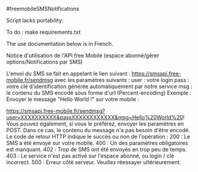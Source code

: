 #freemobileSMSNotifications

Script lacks portability:

To do : make requirements.txt

The use documentation below is in French.

Notice d'utilisation de l'API free Mobile
(espace abonné/gérer options/Notifications par SMS)


L'envoi du SMS se fait en appelant le lien suivant : https://smsapi.free-mobile.fr/sendmsg
avec les paramètres suivants :
user :  votre login
pass :  votre clé d'identification générée automatiquement par notre service
msg :  le contenu du SMS encodé sous forme d'url (Percent-encoding)
Exemple : Envoyer le message "Hello World !" sur votre mobile :

https://smsapi.free-mobile.fr/sendmsg?user=XXXXXXXXXX&passXXXXXXXXXXXX&msg=Hello%20World%20!
Vous pouvez également, si vous le préférez, envoyer les paramètres en POST.
Dans ce cas, le contenu du message n'a pas besoin d'être encodé.
Le code de retour HTTP indique le succès ou non de l'opération :
200 : Le SMS a été envoyé sur votre mobile.
400 : Un des paramètres obligatoires est manquant.
402 : Trop de SMS ont été envoyés en trop peu de temps.
403 : Le service n'est pas activé sur l'espace abonné, ou login / clé incorrect.
500 : Erreur côté serveur. Veuillez réessayer ultérieurement.

